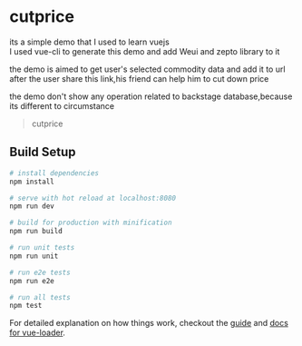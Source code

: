 # cutprice

its a simple demo that I used to learn vuejs<br/>
I used vue-cli to generate this demo and add Weui and zepto library to it

the demo is aimed to  get user's selected commodity data and add it to url<br/>
after the user share this link,his friend can  help him to cut down price

the demo don't show any operation related to backstage database,because its different to circumstance 


> cutprice

## Build Setup

``` bash
# install dependencies
npm install

# serve with hot reload at localhost:8080
npm run dev

# build for production with minification
npm run build

# run unit tests
npm run unit

# run e2e tests
npm run e2e

# run all tests
npm test
```

For detailed explanation on how things work, checkout the [guide](http://vuejs-templates.github.io/webpack/) and [docs for vue-loader](http://vuejs.github.io/vue-loader).
